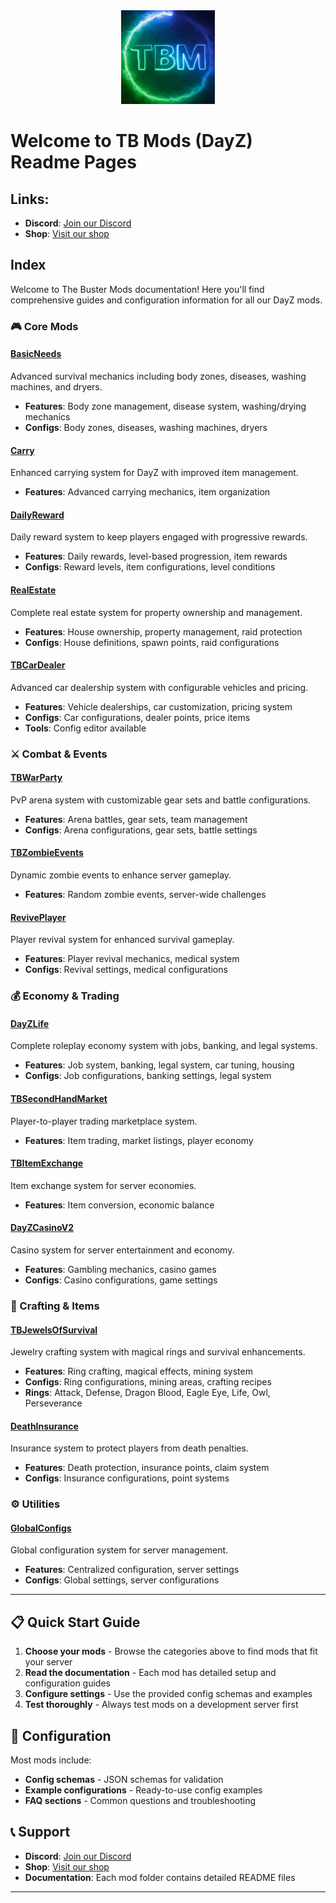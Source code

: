 <div align="center">
  <img src="./logo_min.gif" alt="The Buster Mods" title="The Buster Mods" height="150ox">
</div>

# Welcome to TB Mods (DayZ) Readme Pages

## Links:
- **Discord**: [Join our Discord](https://discord.gg/kGjN6gJy3m)
- **Shop**: [Visit our shop](https://themodbase.com/) 

## Index

Welcome to The Buster Mods documentation! Here you'll find comprehensive guides and configuration information for all our DayZ mods.

### 🎮 Core Mods

#### [BasicNeeds](BasicNeeds/Readme.md)
Advanced survival mechanics including body zones, diseases, washing machines, and dryers.
- **Features**: Body zone management, disease system, washing/drying mechanics
- **Configs**: Body zones, diseases, washing machines, dryers

#### [Carry](Carry/Readme.md)
Enhanced carrying system for DayZ with improved item management.
- **Features**: Advanced carrying mechanics, item organization

#### [DailyReward](DailyReward/Readme.md)
Daily reward system to keep players engaged with progressive rewards.
- **Features**: Daily rewards, level-based progression, item rewards
- **Configs**: Reward levels, item configurations, level conditions


#### [RealEstate](RealEstate/Readme.md)
Complete real estate system for property ownership and management.
- **Features**: House ownership, property management, raid protection
- **Configs**: House definitions, spawn points, raid configurations

#### [TBCarDealer](TBCarDealer/Readme.md)
Advanced car dealership system with configurable vehicles and pricing.
- **Features**: Vehicle dealerships, car customization, pricing system
- **Configs**: Car configurations, dealer points, price items
- **Tools**: Config editor available

### ⚔️ Combat & Events

#### [TBWarParty](TBWarParty/Readme.md)
PvP arena system with customizable gear sets and battle configurations.
- **Features**: Arena battles, gear sets, team management
- **Configs**: Arena configurations, gear sets, battle settings

#### [TBZombieEvents](TBZombieEvents/Readme.md)
Dynamic zombie events to enhance server gameplay.
- **Features**: Random zombie events, server-wide challenges

#### [RevivePlayer](RevivePlayer/Readme.md)
Player revival system for enhanced survival gameplay.
- **Features**: Player revival mechanics, medical system
- **Configs**: Revival settings, medical configurations

### 💰 Economy & Trading

#### [DayZLife](DayZLife/Readme.md)
Complete roleplay economy system with jobs, banking, and legal systems.
- **Features**: Job system, banking, legal system, car tuning, housing
- **Configs**: Job configurations, banking settings, legal system

#### [TBSecondHandMarket](TBSecondHandMarket/Readme.md)
Player-to-player trading marketplace system.
- **Features**: Item trading, market listings, player economy

#### [TBItemExchange](TBItemExchange/README.md)
Item exchange system for server economies.
- **Features**: Item conversion, economic balance

#### [DayZCasinoV2](DayZCasinoV2/Readme.md)
Casino system for server entertainment and economy.
- **Features**: Gambling mechanics, casino games
- **Configs**: Casino configurations, game settings

### 💎 Crafting & Items

#### [TBJewelsOfSurvival](TBJewelsOfSurvival/Readme.md)
Jewelry crafting system with magical rings and survival enhancements.
- **Features**: Ring crafting, magical effects, mining system
- **Configs**: Ring configurations, mining areas, crafting recipes
- **Rings**: Attack, Defense, Dragon Blood, Eagle Eye, Life, Owl, Perseverance

#### [DeathInsurance](DeathInsurance/Readme.md)
Insurance system to protect players from death penalties.
- **Features**: Death protection, insurance points, claim system
- **Configs**: Insurance configurations, point systems

### ⚙️ Utilities

#### [GlobalConfigs](GlobalConfigs/Readme.md)
Global configuration system for server management.
- **Features**: Centralized configuration, server settings
- **Configs**: Global settings, server configurations

---

## 📋 Quick Start Guide

1. **Choose your mods** - Browse the categories above to find mods that fit your server
2. **Read the documentation** - Each mod has detailed setup and configuration guides
3. **Configure settings** - Use the provided config schemas and examples
4. **Test thoroughly** - Always test mods on a development server first

## 🔧 Configuration

Most mods include:
- **Config schemas** - JSON schemas for validation
- **Example configurations** - Ready-to-use config examples
- **FAQ sections** - Common questions and troubleshooting

## 📞 Support

- **Discord**: [Join our Discord](https://discord.gg/kGjN6gJy3m)
- **Shop**: [Visit our shop](https://lbmaster.de/) 
- **Documentation**: Each mod folder contains detailed README files

---

